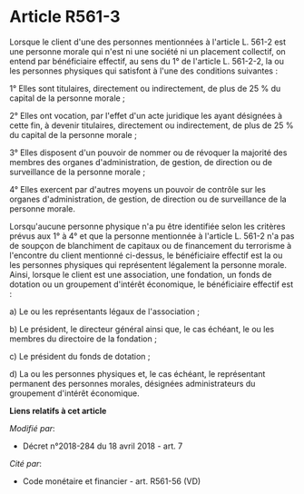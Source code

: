 # Article R561-3

Lorsque le client d'une des personnes mentionnées à l'article L. 561-2 est une personne morale qui n'est ni une société ni un
placement collectif, on entend par bénéficiaire effectif, au sens du 1° de l'article L. 561-2-2, la ou les personnes
physiques qui satisfont à l'une des conditions suivantes :

1° Elles sont titulaires, directement ou indirectement, de plus de 25 % du capital de la personne morale ;

2° Elles ont vocation, par l'effet d'un acte juridique les ayant désignées à cette fin, à devenir titulaires, directement ou
indirectement, de plus de 25 % du capital de la personne morale ;

3° Elles disposent d'un pouvoir de nommer ou de révoquer la majorité des membres des organes d'administration, de gestion, de
direction ou de surveillance de la personne morale ;

4° Elles exercent par d'autres moyens un pouvoir de contrôle sur les organes d'administration, de gestion, de direction ou de
surveillance de la personne morale.

Lorsqu'aucune personne physique n'a pu être identifiée selon les critères prévus aux 1° à 4° et que la personne mentionnée à
l'article L. 561-2 n'a pas de soupçon de blanchiment de capitaux ou de financement du terrorisme à l'encontre du client
mentionné ci-dessus, le bénéficiaire effectif est la ou les personnes physiques qui représentent légalement la personne
morale. Ainsi, lorsque le client est une association, une fondation, un fonds de dotation ou un groupement d'intérêt
économique, le bénéficiaire effectif est :

a) Le ou les représentants légaux de l'association ;

b) Le président, le directeur général ainsi que, le cas échéant, le ou les membres du directoire de la fondation ;

c) Le président du fonds de dotation ;

d) La ou les personnes physiques et, le cas échéant, le représentant permanent des personnes morales, désignées
administrateurs du groupement d'intérêt économique.

**Liens relatifs à cet article**

_Modifié par_:

  - Décret n°2018-284 du 18 avril 2018 - art. 7

_Cité par_:

  - Code monétaire et financier - art. R561-56 (VD)
